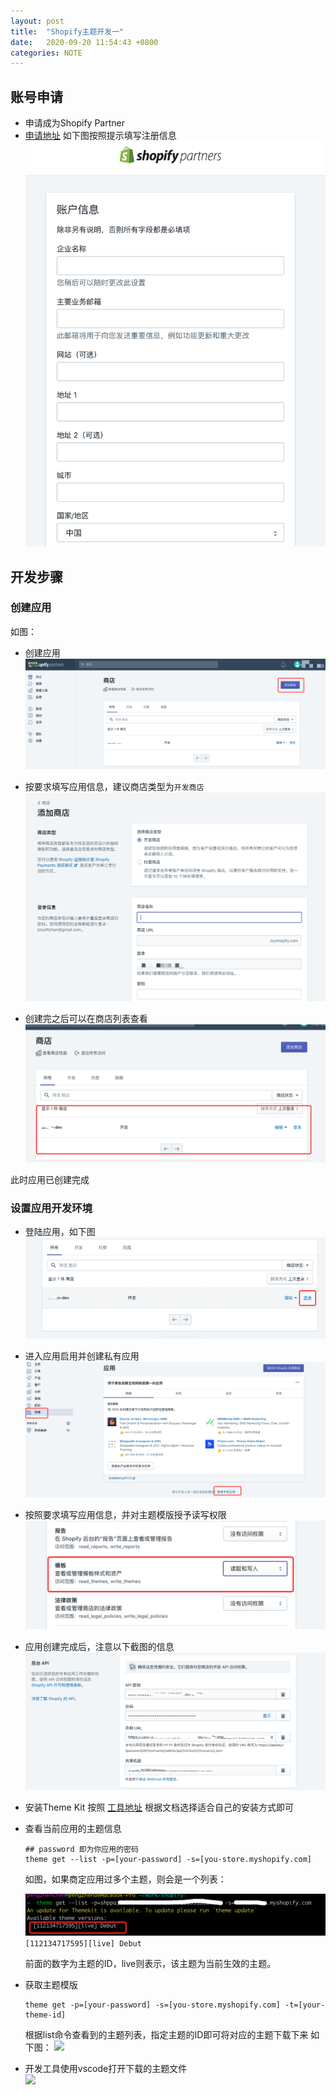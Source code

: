 ```yaml
---
layout: post
title:  "Shopify主题开发一"
date:   2020-09-20 11:54:43 +0800
categories: NOTE
---
```


## 账号申请
- 申请成为Shopify Partner
- [申请地址](https://www.shopify.com/partners) 如下图按照提示填写注册信息
![](../assets/img/shopify-partner1.png)


## 开发步骤

### 创建应用
如图：
- 创建应用
![](../assets/img/shopify-partner2.png)

- 按要求填写应用信息，建议商店类型为```开发商店```
![](../assets/img/shopify-partner3.png)

- 创建完之后可以在商店列表查看
![](../assets/img/shopify-partner4.png)

此时应用已创建完成

### 设置应用开发环境
- 登陆应用，如下图
![](../assets/img/shopify-partner5.png)

- 进入应用启用并创建私有应用
![](../assets/img/shopify-partner6.png)

- 按照要求填写应用信息，并对主题模版授予读写权限
![](../assets/img/shopify-partner7.png)

- 应用创建完成后，注意以下截图的信息
![](../assets/img/shopify-partner8.png)

- 安装Theme Kit
按照 [工具地址](https://shopify.github.io/themekit/) 根据文档选择适合自己的安装方式即可

- 查看当前应用的主题信息
    ```
    ## password 即为你应用的密码
    theme get --list -p=[your-password] -s=[you-store.myshopify.com]
    ```
  如图，如果商定应用过多个主题，则会是一个列表：

  ![](../assets/img/shopify-partner9.png)
  ```[112134717595][live] Debut```

  前面的数字为主题的ID，live则表示，该主题为当前生效的主题。

- 获取主题模版
    ```
    theme get -p=[your-password] -s=[you-store.myshopify.com] -t=[your-theme-id]
    ```
    根据list命令查看到的主题列表，指定主题的ID即可将对应的主题下载下来
    如下图：
    ![](../assets/img/shopify-partner10.png)

- 开发工具使用vscode打开下载的主题文件   
  ![](../assets/img/shopify-partner11.png)
  

    
